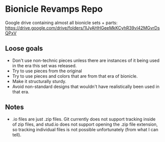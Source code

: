 # Bionicle Revamps Repo

Google drive containing almost all bionicle sets + parts: https://drive.google.com/drive/folders/1IJyAHHGeeMkKCyhR39vl42MGvrDsQPxV

## Loose goals
 - Don't use non-technic pieces unless there are instances of it being used in the era this set was released.
 - Try to use pieces from the original
 - Try to use pieces and colors that are from that era of bionicle.
 - Make it structurally sturdy.
 - Avoid non-standard designs that wouldn't have realistically been used in that era.

## Notes
 - .io files are just .zip files. Git currently does not support tracking inside of zip files, and stud.io does not support opening the .zip file extension, so tracking individual files is not possible unfortunately (from what I can tell).
